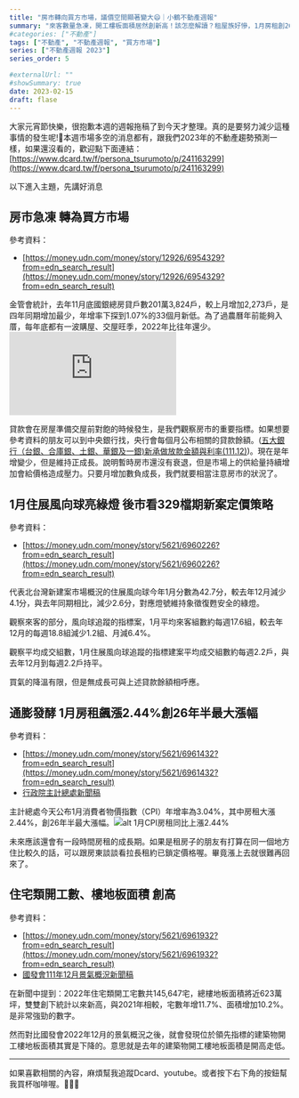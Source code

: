 ```yaml
---
title: "房市轉向買方市場，議價空間顯著變大😄｜小鶴不動產週報"
summary: "來客數量急凍，開工樓板面積居然創新高！該怎麼解讀？租屋族好慘，1月房租創26年來最大漲幅"
#categories: ["不動產"]
tags: ["不動產", "不動產週報", "買方市場"]
series: ["不動產週報 2023"]
series_order: 5

#externalUrl: ""
#showSummary: true
date: 2023-02-15
draft: flase
---
```

大家元宵節快樂，很抱歉本週的週報拖稿了到今天才整理。真的是要努力減少這種事情的發生呢!:smiling_face_with_tear:本週市場多空的消息都有，跟我們2023年的不動產趨勢預測一樣，如果還沒看的，歡迎點下面連結：
[https://www.dcard.tw/f/persona_tsurumoto/p/241163299](https://www.dcard.tw/f/persona_tsurumoto/p/241163299)

以下進入主題，先講好消息
## 房市急凍 轉為買方市場
參考資料：
- [https://money.udn.com/money/story/12926/6954329?from=edn_search_result](https://money.udn.com/money/story/12926/6954329?from=edn_search_result)

金管會統計，去年11月底國銀總房貸戶數201萬3,824戶，較上月增加2,273戶，是四年同期增加最少，年增率下探到1.07%的33個月新低。為了過農曆年前能夠入厝，每年底都有一波購屋、交屋旺季，2022年比往年還少。
![alt 五大銀行貸款餘額](https://pgw.udn.com.tw/gw/photo.php?u=https://uc.udn.com.tw/photo/2023/02/07/2/20139138.jpg&x=0&y=0&sw=0&sh=0&sl=W&fw=1050&exp=3600&exp=3600 "")

貸款會在房屋準備交屋前對飽的時候發生，是我們觀察房市的重要指標。如果想要參考資料的朋友可以到中央銀行找，央行會每個月公布相關的貸款餘額。([五大銀行（台銀、合庫銀、土銀、華銀及一銀)新承做放款金額與利率(111.12)](https://www.cbc.gov.tw/tw/cp-528-1079-B4682-1.html))。現在是年增變少，但是維持正成長。說明暫時房市還沒有衰退，但是市場上的供給量持續增加會給價格造成壓力。只要月增加數負成長，我們就要相當注意房市的狀況了。

## 1月住展風向球亮綠燈 後市看329檔期新案定價策略
參考資料：
- [https://money.udn.com/money/story/5621/6960226?from=edn_search_result](https://money.udn.com/money/story/5621/6960226?from=edn_search_result)

代表北台灣新建案市場概況的住展風向球今年1月分數為42.7分，較去年12月減少4.1分，與去年同期相比，減少2.6分，對應燈號維持象徵復甦安全的綠燈。

觀察來客的部分，風向球追蹤的指標案，1月平均來客組數約每週17.6組，較去年12月的每週18.8組減少1.2組、月減6.4%。

觀察平均成交組數，1月住展風向球追蹤的指標建案平均成交組數約每週2.2戶，與去年12月到每週2.2戶持平。

買氣的降溫有限，但是無成長可與上述貸款餘額相呼應。

## 通膨發酵 1月房租飆漲2.44%創26年半最大漲幅
參考資料：
- [https://money.udn.com/money/story/5621/6961432?from=edn_search_result](https://money.udn.com/money/story/5621/6961432?from=edn_search_result)
- [行政院主計總處新聞稿](https://www.dgbas.gov.tw/News_Content.aspx?n=3602&s=230776)

主計總處今天公布1月消費者物價指數（CPI）年增率為3.04%，其中房租大漲2.44%，創26年半最大漲幅。![alt 1月CPI房租同比上漲2.44%](./asset/1月CPI.webp "1月CPI房租同比上漲2.44%")

未來應該還會有一段時間房租的成長期。如果是租房子的朋友有打算在同一個地方住比較久的話，可以跟房東談談看拉長租約已鎖定價格喔。畢竟漲上去就很難再回來了。

## 住宅類開工數、樓地板面積 創高
參考資料：
- [https://money.udn.com/money/story/5621/6961932?from=edn_search_result](https://money.udn.com/money/story/5621/6961932?from=edn_search_result)
- [國發會111年12月景氣概況新聞稿](https://www.ndc.gov.tw/nc_332_36611)

在新聞中提到：2022年住宅類開工宅數共145,647宅，總樓地板面積將近623萬坪，雙雙創下統計以來新高，與2021年相較，宅數年增11.7%、面積增加10.2%。是非常強勁的數字。

然而對比國發會2022年12月的景氣概況之後，就會發現位於領先指標的建築物開工樓地板面積其實是下降的。意思就是去年的建築物開工樓地板面積是開高走低。


---
如果喜歡相關的內容，麻煩幫我追蹤Dcard、youtube。或者按下右下角的按鈕幫我買杯咖啡喔。:baby_chick::baby_chick::baby_chick:
